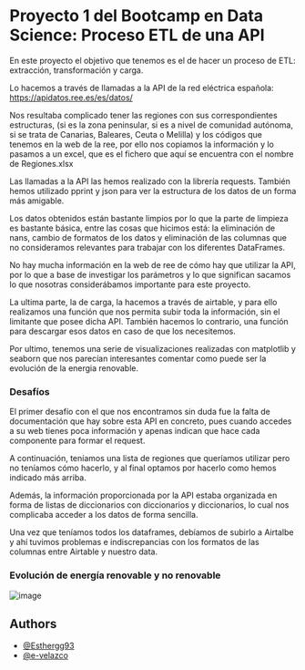 
# Proyecto 1 del Bootcamp en Data Science: Proceso ETL de una API

En este proyecto el objetivo que tenemos es el de hacer un proceso de ETL: extracción, transformación y carga.

Lo hacemos a través de llamadas a la API de la red eléctrica española: https://apidatos.ree.es/es/datos/

Nos resultaba complicado tener las regiones con sus correspondientes estructuras, (si es la zona peninsular, si es a nivel de comunidad autónoma, si se trata de Canarias, Baleares,
Ceuta o Melilla) y los códigos que tenemos en la web de la ree, por ello nos copiamos la información y lo pasamos a un excel, que es el fichero que aquí se encuentra con el nombre de Regiones.xlsx

Las llamadas a la API las hemos realizado con la librería requests. También hemos utilizado pprint y json para ver la estructura de los datos de un forma más amigable.

Los datos obtenidos están bastante limpios por lo que la parte de limpieza es bastante básica, entre las cosas que hicimos está: la eliminación de nans, cambio de formatos de los datos y eliminación de las columnas que no consideramos relevantes para trabajar con los diferentes DataFrames.

No hay mucha información en la web de ree de cómo hay que utilizar la API, por lo que a base de investigar los parámetros y lo que significan sacamos lo que nosotras considerábamos importante para este proyecto.

La ultima parte, la de carga, la hacemos a través de airtable, y para ello realizamos una función que nos permita subir toda la información, sin el limitante que posee dicha API.
También hacemos lo contrario, una función para descargar esos datos en caso de que los necesitemos.

Por ultimo, tenemos una serie de visualizaciones realizadas con matplotlib y seaborn que nos parecían interesantes comentar como puede ser la evolución de la energia renovable.


### Desafíos

El primer desafío con el que nos encontramos sin duda fue la falta de documentación que hay sobre esta API en concreto, pues cuando accedes a su web tienes poca información y apenas indican que hace cada componente para formar el request.

A continuación, teníamos una lista de regiones que queríamos utilizar pero no teníamos cómo hacerlo, y al final optamos por hacerlo como hemos indicado más arriba.

Además, la información proporcionada por la API estaba organizada en forma de listas de diccionarios con diccionarios y diccionarios, lo cual nos complicaba acceder a los datos de forma sencilla. 

Una vez que teníamos todos los dataframes, debíamos de subirlo a Airtalbe y ahí tuvimos problemas e indiscrepancias con los formatos de las columnas entre Airtable y nuestro data.


### Evolución de energía renovable y no renovable 



![image](https://github.com/triche31/proyecto1_datascience/assets/155429359/8b293b24-5aff-4f9d-afb1-a78d4db82c08)


## Authors

- [@Esthergg93](https://www.github.com/Esthergg93)
- [@e-velazco](https://www.github.com/e-velazco)


